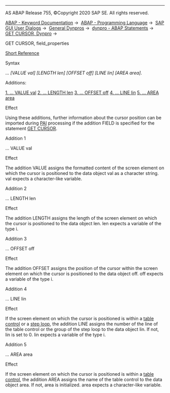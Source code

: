   

* * *

AS ABAP Release 755, ©Copyright 2020 SAP SE. All rights reserved.

[ABAP - Keyword Documentation](https://help.sap.com/doc/abapdocu_755_index_htm/7.55/en-US/abenabap.htm) →  [ABAP - Programming Language](https://help.sap.com/doc/abapdocu_755_index_htm/7.55/en-US/abenabap_reference.htm) →  [SAP GUI User Dialogs](https://help.sap.com/doc/abapdocu_755_index_htm/7.55/en-US/abenabap_screens.htm) →  [General Dynpros](https://help.sap.com/doc/abapdocu_755_index_htm/7.55/en-US/abenabap_dynpros.htm) →  [dynpro - ABAP Statements](https://help.sap.com/doc/abapdocu_755_index_htm/7.55/en-US/abenabap_dynpros_abap_statements.htm) →  [GET CURSOR, Dynpro](https://help.sap.com/doc/abapdocu_755_index_htm/7.55/en-US/abapget_cursor_dynpro.htm) → 

GET CURSOR, field\_properties

[Short Reference](https://help.sap.com/doc/abapdocu_755_index_htm/7.55/en-US/abapget_cursor_shortref.htm)

Syntax

... *\[*VALUE val*\]* *\[*LENGTH len*\]* *\[*OFFSET off*\]* *\[*LINE lin*\]* *\[*AREA area*\]*.

Additions:

[1\. ... VALUE val](#!ABAP_ADDITION_1@1@)
[2\. ... LENGTH len](#!ABAP_ADDITION_2@2@)
[3\. ... OFFSET off](#!ABAP_ADDITION_3@3@)
[4\. ... LINE lin](#!ABAP_ADDITION_4@4@)
[5\. ... AREA area](#!ABAP_ADDITION_5@5@)

Effect

Using these additions, further information about the cursor position can be imported during [PAI](https://help.sap.com/doc/abapdocu_755_index_htm/7.55/en-US/abenpai_glosry.htm "Glossary Entry") processing if the addition FIELD is specified for the statement [GET CURSOR](https://help.sap.com/doc/abapdocu_755_index_htm/7.55/en-US/abapget_cursor_dynpro.htm).

Addition 1

... VALUE val

Effect

The addition VALUE assigns the formatted content of the screen element on which the cursor is positioned to the data object val as a character string. val expects a character-like variable.

Addition 2

... LENGTH len

Effect

The addition LENGTH assigns the length of the screen element on which the cursor is positioned to the data object len. len expects a variable of the type i.

Addition 3

... OFFSET off

Effect

The addition OFFSET assigns the position of the cursor within the screen element on which the cursor is positioned to the data object off. off expects a variable of the type i.

Addition 4

... LINE lin

Effect

If the screen element on which the cursor is positioned is within a [table control](https://help.sap.com/doc/abapdocu_755_index_htm/7.55/en-US/abentable_control_glosry.htm "Glossary Entry") or a [step loop](https://help.sap.com/doc/abapdocu_755_index_htm/7.55/en-US/abenstep_loop_glosry.htm "Glossary Entry"), the addition LINE assigns the number of the line of the table control or the group of the step loop to the data object lin. If not, lin is set to 0. lin expects a variable of the type i.

Addition 5

... AREA area

Effect

If the screen element on which the cursor is positioned is within a [table control](https://help.sap.com/doc/abapdocu_755_index_htm/7.55/en-US/abentable_control_glosry.htm "Glossary Entry"), the addition AREA assigns the name of the table control to the data object area. If not, area is initialized. area expects a character-like variable.
